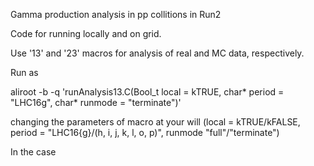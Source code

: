 Gamma production analysis in pp collitions in Run2

Code for running locally and on grid.

Use '13' and '23' macros for analysis of real and MC data, respectively.

Run as 

aliroot -b -q  'runAnalysis13.C(Bool_t local = kTRUE, char* period = "LHC16g", char* runmode = "terminate")'

changing the parameters of macro at your will
(local = kTRUE/kFALSE, period = "LHC16{g}/(h, i, j, k, l, o, p)", runmode "full"/"terminate")

In the case
